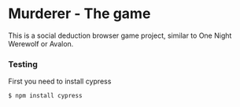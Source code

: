 # Murderer - The game

This is a social deduction browser game project, similar to One Night Werewolf or Avalon.
### Testing
First you need to install cypress

```sh
$ npm install cypress
```